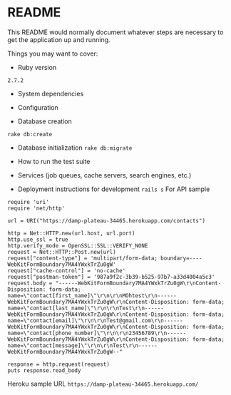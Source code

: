 # README

This README would normally document whatever steps are necessary to get the
application up and running.

Things you may want to cover:

* Ruby version
```
2.7.2

```
* System dependencies

* Configuration

* Database creation
```
rake db:create
```
* Database initialization
```rake db:migrate```
* How to run the test suite

* Services (job queues, cache servers, search engines, etc.)

* Deployment instructions
for development
```rails s```
For API sample
```
require 'uri'
require 'net/http'

url = URI("https://damp-plateau-34465.herokuapp.com/contacts")

http = Net::HTTP.new(url.host, url.port)
http.use_ssl = true
http.verify_mode = OpenSSL::SSL::VERIFY_NONE
request = Net::HTTP::Post.new(url)
request["content-type"] = 'multipart/form-data; boundary=----WebKitFormBoundary7MA4YWxkTrZu0gW'
request["cache-control"] = 'no-cache'
request["postman-token"] = '987a9f2c-3b39-b525-97b7-a33d4004a5c3'
request.body = "------WebKitFormBoundary7MA4YWxkTrZu0gW\r\nContent-Disposition: form-data; name=\"contact[first_name]\"\r\n\r\nMOhtest\r\n------WebKitFormBoundary7MA4YWxkTrZu0gW\r\nContent-Disposition: form-data; name=\"contact[last_name]\"\r\n\r\nTest\r\n------WebKitFormBoundary7MA4YWxkTrZu0gW\r\nContent-Disposition: form-data; name=\"contact[email]\"\r\n\r\nTest@gmail.com\r\n------WebKitFormBoundary7MA4YWxkTrZu0gW\r\nContent-Disposition: form-data; name=\"contact[phone_number]\"\r\n\r\n23456789\r\n------WebKitFormBoundary7MA4YWxkTrZu0gW\r\nContent-Disposition: form-data; name=\"contact[message]\"\r\n\r\nTest\r\n------WebKitFormBoundary7MA4YWxkTrZu0gW--"

response = http.request(request)
puts response.read_body
```

Heroku sample URL
```https://damp-plateau-34465.herokuapp.com/```
